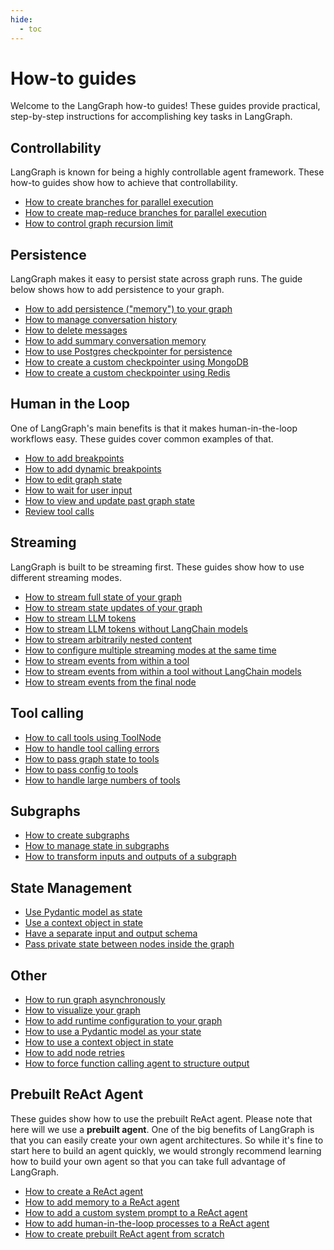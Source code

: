 ```yaml
---
hide:
  - toc
---
```


# How-to guides

Welcome to the LangGraph how-to guides! These guides provide practical, step-by-step instructions for accomplishing key tasks in LangGraph.

## Controllability

LangGraph is known for being a highly controllable agent framework.
These how-to guides show how to achieve that controllability.

- [How to create branches for parallel execution](branching.ipynb)
- [How to create map-reduce branches for parallel execution](map-reduce.ipynb)
- [How to control graph recursion limit](recursion-limit.ipynb)

## Persistence

LangGraph makes it easy to persist state across graph runs. The guide below shows how to add persistence to your graph.

- [How to add persistence ("memory") to your graph](persistence.ipynb)
- [How to manage conversation history](memory/manage-conversation-history.ipynb)
- [How to delete messages](memory/delete-messages.ipynb)
- [How to add summary conversation memory](memory/add-summary-conversation-history.ipynb)
- [How to use Postgres checkpointer for persistence](persistence_postgres.ipynb)
- [How to create a custom checkpointer using MongoDB](persistence_mongodb.ipynb)
- [How to create a custom checkpointer using Redis](persistence_redis.ipynb)

## Human in the Loop

One of LangGraph's main benefits is that it makes human-in-the-loop workflows easy.
These guides cover common examples of that.

- [How to add breakpoints](human_in_the_loop/breakpoints.ipynb)
- [How to add dynamic breakpoints](human_in_the_loop/dynamic_breakpoints.ipynb)
- [How to edit graph state](human_in_the_loop/edit-graph-state.ipynb)
- [How to wait for user input](human_in_the_loop/wait-user-input.ipynb)
- [How to view and update past graph state](human_in_the_loop/time-travel.ipynb)
- [Review tool calls](human_in_the_loop/review-tool-calls.ipynb)

## Streaming

LangGraph is built to be streaming first.
These guides show how to use different streaming modes.

- [How to stream full state of your graph](stream-values.ipynb)
- [How to stream state updates of your graph](stream-updates.ipynb)
- [How to stream LLM tokens](streaming-tokens.ipynb)
- [How to stream LLM tokens without LangChain models](streaming-tokens-without-langchain.ipynb)
- [How to stream arbitrarily nested content](streaming-content.ipynb)
- [How to configure multiple streaming modes at the same time](stream-multiple.ipynb)
- [How to stream events from within a tool](streaming-events-from-within-tools.ipynb)
- [How to stream events from within a tool without LangChain models](streaming-events-from-within-tools-without-langchain.ipynb)
- [How to stream events from the final node](streaming-from-final-node.ipynb)

## Tool calling

- [How to call tools using ToolNode](tool-calling.ipynb)
- [How to handle tool calling errors](tool-calling-errors.ipynb)
- [How to pass graph state to tools](pass-run-time-values-to-tools.ipynb)
- [How to pass config to tools](pass-config-to-tools.ipynb)
- [How to handle large numbers of tools](many-tools.ipynb)

## Subgraphs

- [How to create subgraphs](subgraph.ipynb)
- [How to manage state in subgraphs](subgraphs-manage-state.ipynb)
- [How to transform inputs and outputs of a subgraph](subgraph-transform-state.ipynb)

## State Management

- [Use Pydantic model as state](state-model.ipynb)
- [Use a context object in state](state-context-key.ipynb)
- [Have a separate input and output schema](input_output_schema.ipynb)
- [Pass private state between nodes inside the graph](pass_private_state.ipynb)

## Other

- [How to run graph asynchronously](async.ipynb)
- [How to visualize your graph](visualization.ipynb)
- [How to add runtime configuration to your graph](configuration.ipynb)
- [How to use a Pydantic model as your state](state-model.ipynb)
- [How to use a context object in state](state-context-key.ipynb)
- [How to add node retries](node-retries.ipynb)
- [How to force function calling agent to structure output](react-agent-structured-output.ipynb)

## Prebuilt ReAct Agent

These guides show how to use the prebuilt ReAct agent.
Please note that here will we use a **prebuilt agent**. One of the big benefits of LangGraph is that you can easily create your own agent architectures. So while it's fine to start here to build an agent quickly, we would strongly recommend learning how to build your own agent so that you can take full advantage of LangGraph.

- [How to create a ReAct agent](create-react-agent.ipynb)
- [How to add memory to a ReAct agent](create-react-agent-memory.ipynb)
- [How to add a custom system prompt to a ReAct agent](create-react-agent-system-prompt.ipynb)
- [How to add human-in-the-loop processes to a ReAct agent](create-react-agent-hitl.ipynb)
- [How to create prebuilt ReAct agent from scratch](react-agent-from-scratch.ipynb)